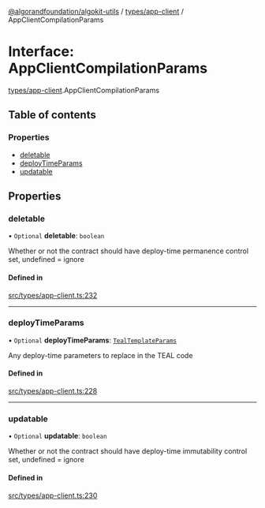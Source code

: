 [@algorandfoundation/algokit-utils](../README.md) / [types/app-client](../modules/types_app_client.md) / AppClientCompilationParams

# Interface: AppClientCompilationParams

[types/app-client](../modules/types_app_client.md).AppClientCompilationParams

## Table of contents

### Properties

- [deletable](types_app_client.AppClientCompilationParams.md#deletable)
- [deployTimeParams](types_app_client.AppClientCompilationParams.md#deploytimeparams)
- [updatable](types_app_client.AppClientCompilationParams.md#updatable)

## Properties

### deletable

• `Optional` **deletable**: `boolean`

Whether or not the contract should have deploy-time permanence control set, undefined = ignore

#### Defined in

[src/types/app-client.ts:232](https://github.com/algorandfoundation/algokit-utils-ts/blob/main/src/types/app-client.ts#L232)

___

### deployTimeParams

• `Optional` **deployTimeParams**: [`TealTemplateParams`](types_app.TealTemplateParams.md)

Any deploy-time parameters to replace in the TEAL code

#### Defined in

[src/types/app-client.ts:228](https://github.com/algorandfoundation/algokit-utils-ts/blob/main/src/types/app-client.ts#L228)

___

### updatable

• `Optional` **updatable**: `boolean`

Whether or not the contract should have deploy-time immutability control set, undefined = ignore

#### Defined in

[src/types/app-client.ts:230](https://github.com/algorandfoundation/algokit-utils-ts/blob/main/src/types/app-client.ts#L230)
